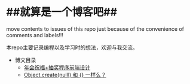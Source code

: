 ##就算是一个博客吧##
===

move contents to issues of this repo just because of the convenience of comments and labels!!!

本repo主要记录编程以及学习时的想法，欢迎与我交流。

- 博文目录
  - [年会祝福+抽奖程序前端设计](https://github.com/Alexis374/tech_post/issues/5)
  - [Object.create(nulll) 和 {} 一样么？](https://github.com/Alexis374/tech_post/issues/4)
